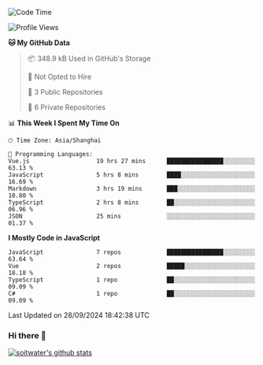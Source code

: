 <!--START_SECTION:waka-->
![Code Time](http://img.shields.io/badge/Code%20Time-4%2C059%20hrs%2017%20mins-blue)

![Profile Views](http://img.shields.io/badge/Profile%20Views-0-blue)

**🐱 My GitHub Data** 

> 📦 348.9 kB Used in GitHub's Storage 
 > 
> 🚫 Not Opted to Hire
 > 
> 📜 3 Public Repositories 
 > 
> 🔑 6 Private Repositories 
 > 
📊 **This Week I Spent My Time On** 

```text
🕑︎ Time Zone: Asia/Shanghai

💬 Programming Languages: 
Vue.js                   19 hrs 27 mins      ████████████████░░░░░░░░░   63.13 % 
JavaScript               5 hrs 8 mins        ████░░░░░░░░░░░░░░░░░░░░░   16.69 % 
Markdown                 3 hrs 19 mins       ███░░░░░░░░░░░░░░░░░░░░░░   10.80 % 
TypeScript               2 hrs 8 mins        ██░░░░░░░░░░░░░░░░░░░░░░░   06.96 % 
JSON                     25 mins             ░░░░░░░░░░░░░░░░░░░░░░░░░   01.37 % 
```

**I Mostly Code in JavaScript** 

```text
JavaScript               7 repos             ████████████████░░░░░░░░░   63.64 % 
Vue                      2 repos             █████░░░░░░░░░░░░░░░░░░░░   18.18 % 
TypeScript               1 repo              ██░░░░░░░░░░░░░░░░░░░░░░░   09.09 % 
C#                       1 repo              ██░░░░░░░░░░░░░░░░░░░░░░░   09.09 % 
```




 Last Updated on 28/09/2024 18:42:38 UTC
<!--END_SECTION:waka-->

### Hi there 👋
[![soitwater's github stats](https://github-readme-stats.vercel.app/api?username=soitwater)](https://github.com/soitwater/github-readme-stats)
